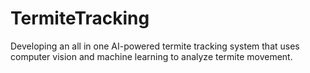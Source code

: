 # TermiteTracking
Developing an all in one AI-powered termite tracking system that uses computer vision and machine learning to analyze termite movement.

